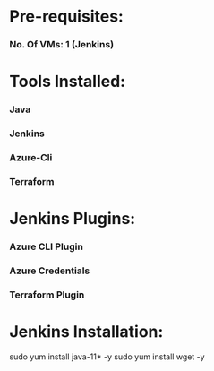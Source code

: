 # Pre-requisites:
  ### No. Of VMs: 1 (Jenkins)
# Tools Installed:
  ### Java
  ### Jenkins
  ### Azure-Cli
  ### Terraform
# Jenkins Plugins:
  ### Azure CLI Plugin
  ### Azure Credentials
  ### Terraform Plugin
# Jenkins Installation:
sudo yum install java-11* -y
sudo yum install wget -y

